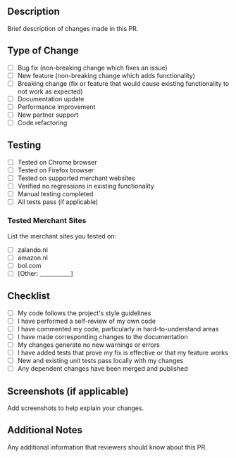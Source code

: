 ## Description
Brief description of changes made in this PR.

## Type of Change
- [ ] Bug fix (non-breaking change which fixes an issue)
- [ ] New feature (non-breaking change which adds functionality)
- [ ] Breaking change (fix or feature that would cause existing functionality to not work as expected)
- [ ] Documentation update
- [ ] Performance improvement
- [ ] New partner support
- [ ] Code refactoring

## Testing
- [ ] Tested on Chrome browser
- [ ] Tested on Firefox browser
- [ ] Tested on supported merchant websites
- [ ] Verified no regressions in existing functionality
- [ ] Manual testing completed
- [ ] All tests pass (if applicable)

### Tested Merchant Sites
List the merchant sites you tested on:
- [ ] zalando.nl
- [ ] amazon.nl
- [ ] bol.com
- [ ] [Other: ___________]

## Checklist
- [ ] My code follows the project's style guidelines
- [ ] I have performed a self-review of my own code
- [ ] I have commented my code, particularly in hard-to-understand areas
- [ ] I have made corresponding changes to the documentation
- [ ] My changes generate no new warnings or errors
- [ ] I have added tests that prove my fix is effective or that my feature works
- [ ] New and existing unit tests pass locally with my changes
- [ ] Any dependent changes have been merged and published

## Screenshots (if applicable)
Add screenshots to help explain your changes.

## Additional Notes
Any additional information that reviewers should know about this PR.
